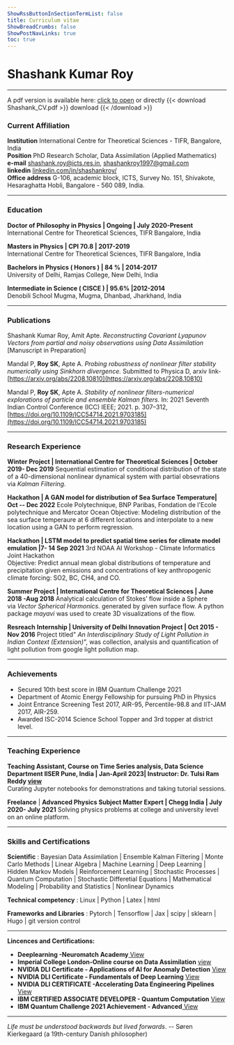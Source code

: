 ```yaml
---
ShowRssButtonInSectionTermList: false
title: Curriculum vitae
ShowBreadCrumbs: false
ShowPostNavLinks: true
toc: true
---
```


# Shashank Kumar Roy 
---
A pdf version is available here: [click to open](Shashank_CV.pdf) 
or directly
{{< download Shashank_CV.pdf >}}
download 
{{< /download >}}

### Current Affiliation

**Institution** International Centre for Theoretical Sciences - TIFR, Bangalore, India    
**Position** PhD Research Scholar, Data Assimilation (Applied Mathematics)    
**e-mail** shashank.roy@icts.res.in, shashankroy1997@gmail.com    
**linkedin**  [linkedin.com/in/shashankroy/](https://www.linkedin.com/in/shashankroy/)    
**Office address**  G-106, academic block, ICTS, Survey No. 151, Shivakote, Hesaraghatta Hobli,
Bangalore - 560 089, India.

---

### Education

**Doctor of Philosophy in Physics  | Ongoing | July 2020-Present**                                                                        
International Centre for Theoretical Sciences, TIFR Bangalore, India 

**Masters in Physics  |  CPI 70.8  | 2017-2019**    
International Centre for Theoretical Sciences, TIFR Bangalore, India 

**Bachelors in Physics ( Honors )  |  84 %  | 2014-2017**      
University of Delhi, Ramjas College, New Delhi, India  

**Intermediate in Science ( CISCE ) |  95.6%  |2012-2014**                                                                                           
Denobili School Mugma, Mugma, Dhanbad, Jharkhand, India 

---

### Publications

Shashank Kumar Roy, Amit Apte. *Reconstructing Covariant Lyapunov Vectors from partial and noisy observations using Data Assimilation* [Manuscript in Preparation]

Mandal P, **Roy SK**, Apte A. *Probing robustness of nonlinear filter stability numerically using
Sinkhorn divergence.* Submitted to Physica D, arxiv link-[https://arxiv.org/abs/2208.10810](https://arxiv.org/abs/2208.10810)

Mandal P, **Roy SK**, Apte A. *Stability of nonlinear filters-numerical explorations of particle and ensemble Kalman filters.* In: 2021 Seventh Indian Control Conference (ICC) IEEE; 2021. p. 307–312, [https://doi.org/10.1109/ICC54714.2021.9703185](https://doi.org/10.1109/ICC54714.2021.9703185)

---
### Research Experience

**Winter Project | International Centre for Theoretical Sciences | October 2019- Dec 2019**
Sequential estimation of conditional distribution of the state of a 40-dimensional nonlinear dynamical system with partial obsevrations via *Kalman Filtering.*

**Hackathon | A GAN model for distribution of Sea Surface Temperature| Oct -- Dec 2022**
Ecole Polytechnique, BNP Paribas, Fondation de l'Ecole polytechnique and Mercator Ocean 
Objective: Modeling distribution of the sea surface temperaure at 6 different locations and interpolate to a new location using a GAN to perform regression.

**Hackathon | LSTM model to predict spatial time series for climate model emulation |7- 14 Sep 2021**
3rd NOAA AI Workshop - Climate Informatics Joint Hackathon    
Objective: Predict annual mean global distributions of temperature and precipitation given emissions and concentrations of key anthropogenic climate forcing: SO2, BC, CH4, and CO.

**Summer Project | International Centre for Theoretical Sciences | June 2018 -Aug 2018**
Analytical calculation of Stokes’ flow inside a Sphere via *Vector Spherical Harmonics.* generated by given surface flow. A python package *mayavi* was used to create 3D visualizations of the flow.

**Resreach** **Internship | University of Delhi Innovation Project | Oct 2015 - Nov 2016**
Project titled" *An Interdisciplinary Study of Light Pollution in Indian Context (Extension)*", was collection, analysis and  quantification of light pollution from google light pollution map.

---

### Achievements

- Secured 10th best score in IBM Quantum Challenge 2021
- Department of Atomic Energy Fellowship for pursuing PhD in Physics
- Joint Entrance Screening Test 2017, AIR-95, Percentile-98.8 and IIT-JAM 2017, AIR-259.
- Awarded ISC-2014 Science School Topper and 3rd topper at district level.

---
### Teaching Experience

**Teaching Assistant, Course on Time Series analysis, Data Science Department IISER Pune, India | Jan-April 2023| Instructor: Dr. Tulsi Ram Reddy [view](https://tulasiramreddy.github.io/iiserp_time_series)**     
Curating Jupyter notebooks for demonstrations and taking tutorial sessions. 

**Freelance** | **Advanced Physics Subject Matter Expert | Chegg India | July 2020- July 2021**
Solving physics problems at college and university level on an online platform.

--- 

### Skills and Certifications

**Scientific** : Bayesian Data Assimilation | Ensemble Kalman Filtering  | Monte Carlo Methods | Linear Algebra | Machine Learning | Deep Learning | Hidden Markov Models | Reinforcement Learning | Stochastic Processes |  Quantum Computation | Stochastic Differetial Equations | Mathematical Modeling | Probability and Statistics | Nonlinear Dynamics 

**Technical competency** : Linux | Python | Latex | html 


**Frameworks and Libraries** : Pytorch | Tensorflow | Jax | scipy | sklearn | Hugo | git version control

---

**Lincences and Certifications:** 

- **Deeplearning -Neuromatch Academy**[ View](https://portal.neuromatchacademy.org/certificate/7b9a1f5d-5165-4da6-b458-2cffd6be42ba)
- **Imperial College London-Online course on Data Assimilation** 
[view](https://www.even3.com.br/documentos/imprimir?i=8303926.5830958.7.0.090452680946819&cc=F267B5E8-738A-4152-9036-281CDA135388) 
- **NVIDIA DLI Certificate - Applications of AI for Anomaly Detection** [View](https://courses.nvidia.com/certificates/2ec5011047ac4735a1040f7ebaeb194e/)
- **NVIDIA DLI Certificate - Fundamentals of Deep Learning** [ View](https://courses.nvidia.com/certificates/9d78672901a749eeb66d8b4c87970f6c/)
- **NVIDIA DLI CERTIFICATE -Accelerating Data Engineering Pipelines**[ View](https://courses.nvidia.com/certificates/e4c6ff4fe11d4d3698be5444587a56d1/)
- **IBM CERTIFIED ASSOCIATE DEVELOPER - Quantum Computation** [ View](https://www.credly.com/badges/773a46e6-e07d-4971-800a-16b9e0154c22/public_url)
- **IBM Quantum Challenge 2021 Achievement - Advanced**[ View](https://www.credly.com/badges/56f05be3-15d4-40f2-be1a-d270f36afe5d?source=linked_in_profile)

---


*Life must be understood backwards but lived forwards*. -- Søren Kierkegaard (a 19th-century Danish philosopher)


